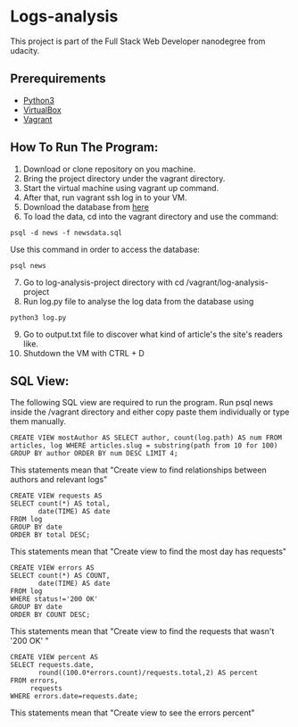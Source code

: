 
# Logs-analysis
This project is part of the Full Stack Web Developer nanodegree from udacity.

## Prerequirements
* [Python3](https://www.python.org/downloads/)
* [VirtualBox](https://www.virtualbox.org/wiki/Downloads)
* [Vagrant](https://www.vagrantup.com/downloads.html)

## How To Run The Program:
1. Download or clone repository on you machine.
2. Bring the project directory under the vagrant directory.
3. Start the virtual machine using vagrant up
command.
4. After that, run vagrant ssh log in to your VM.
5. Download the database from [here](https://d17h27t6h515a5.cloudfront.net/topher/2016/August/57b5f748_newsdata/newsdata.zip)
6. To load the data, cd into the vagrant directory and use the command:
```
psql -d news -f newsdata.sql
```
Use this command in order to access the database:
```
psql news
```
7. Go to log-analysis-project directory with
cd /vagrant/log-analysis-project
8. Run log.py file to analyse the log data from the database using
```
python3 log.py
```
9. Go to output.txt file to discover what kind of article's the site's readers like.
10. Shutdown the VM with CTRL + D

 ## SQL View:

The following SQL view are required to run the program. Run psql news inside the /vagrant directory and either copy paste them individually or type them manually.
```
CREATE VIEW mostAuthor AS SELECT author, count(log.path) AS num FROM articles, log WHERE articles.slug = substring(path from 10 for 100) GROUP BY author ORDER BY num DESC LIMIT 4;
```

This statements mean that "Create view to find relationships between authors and relevant logs"

```
CREATE VIEW requests AS
SELECT count(*) AS total,
       date(TIME) AS date
FROM log
GROUP BY date
ORDER BY total DESC;
```
This statements mean that "Create view to find the most day has requests"

```
CREATE VIEW errors AS
SELECT count(*) AS COUNT,
       date(TIME) AS date
FROM log
WHERE status!='200 OK'
GROUP BY date
ORDER BY COUNT DESC;
```
This statements mean that "Create view to find the requests that wasn't '200 OK' "

```
CREATE VIEW percent AS
SELECT requests.date,
       round((100.0*errors.count)/requests.total,2) AS percent
FROM errors,
     requests
WHERE errors.date=requests.date;
```
This statements mean that "Create view to see the errors percent"
